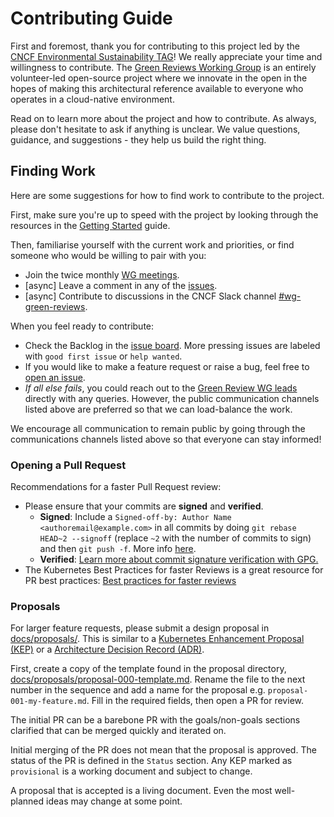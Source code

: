 # Contributing Guide

First and foremost, thank you for contributing to this project led by the
[CNCF Environmental Sustainability TAG](https://github.com/cncf/tag-env-sustainability)!
We really appreciate your time and willingness to contribute. The [Green Reviews
Working Group](https://github.com/cncf/tag-env-sustainability/tree/main/working-groups/green-reviews)
is an entirely volunteer-led open-source project where we innovate
in the open in the hopes of making this architectural reference available to
everyone who operates in a cloud-native environment.

Read on to learn more about the project and how to contribute. As always, please
don't hesitate to ask if anything is unclear. We value questions, guidance, and
suggestions - they help us build the right thing.

## Finding Work

Here are some suggestions for how to find work to contribute to the project.

First, make sure you're up to speed with the project by looking through the resources in the [Getting Started](./README.md#getting-started) guide.

Then, familiarise yourself with the current work and priorities, or find someone who would be willing to pair with you:

- Join the twice monthly [WG meetings](https://github.com/cncf/tag-env-sustainability/tree/main/working-groups/green-reviews#meetings-and-contact).
- [async] Leave a comment in any of the [issues](https://github.com/orgs/cncf/projects/10/views/12).
- [async] Contribute to discussions in the CNCF Slack channel [#wg-green-reviews](https://cloud-native.slack.com/archives/C060EDHN431).

When you feel ready to contribute:

- Check the Backlog in the [issue board](https://github.com/orgs/cncf/projects/10/views/12). More pressing issues are labeled with `good first issue` or `help wanted`.
- If you would like to make a feature request or raise a bug, feel free to [open an issue](https://github.com/cncf-tags/green-reviews-tooling/issues/new).
- _If all else fails_, you could reach out to the [Green Review WG leads](https://github.com/cncf/tag-env-sustainability/tree/main/working-groups/green-reviews#chairs) directly with any queries. However, the public communication channels listed above are preferred so that we can load-balance the work.

We encourage all communication to remain public by going through the communications channels listed above so that everyone can stay informed!

### Opening a Pull Request

Recommendations for a faster Pull Request review:

- Please ensure that your commits are **signed** and **verified**.
  - **Signed**: Include a `Signed-off-by: Author Name <authoremail@example.com>` in all commits by doing `git rebase HEAD~2 --signoff` (replace `~2` with the number of commits to sign) and then `git push -f`. More info [here](https://github.com/cncf-tags/green-reviews-tooling/pull/53/checks?check_run_id=21563565653).
  - **Verified**: [Learn more about commit signature verification with GPG.](https://docs.github.com/en/authentication/managing-commit-signature-verification/about-commit-signature-verification#gpg-commit-signature-verification)
- The Kubernetes Best Practices for faster Reviews is a great resource for PR best practices: [Best practices for faster reviews](https://git.k8s.io/community/contributors/guide/pull-requests.md#best-practices-for-faster-reviews)

### Proposals

For larger feature requests, please submit a design proposal in [docs/proposals/](./docs/proposals/). This is similar to a [Kubernetes Enhancement Proposal (KEP)](https://github.com/kubernetes/enhancements) or a [Architecture Decision Record (ADR)](https://adr.github.io/).

First, create a copy of the template found in the proposal directory, [docs/proposals/proposal-000-template.md](./docs/proposals/proposal-000-template.md). Rename the file to the next number in the sequence and add a name for the proposal e.g. `proposal-001-my-feature.md`. Fill in the required fields, then open a PR for review.

The initial PR can be a barebone PR with the goals/non-goals sections clarified that can be merged quickly and iterated on.

Initial merging of the PR does not mean that the proposal is approved. The status of the PR is defined in the `Status` section. Any KEP marked as `provisional` is a working document and subject to change.

A proposal that is accepted is a living document. Even the most well-planned ideas may change at some point.
